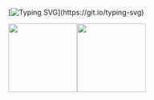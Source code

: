[![Typing SVG](https://readme-typing-svg.demolab.com/?color=474B50&lines=Hi%2C+I'm+丶恩嗯+%F0%9F%91%8B;祝你快乐，不止今天!&center=true&size=27")](https://git.io/typing-svg)

<img align="" height="137px" src="https://github-readme-stats.vercel.app/api?username=Yinbao77&hide_title=true&hide_border=true&show_icons=true&include_all_commits=true&line_height=21&theme=graywhite&locale=cn&hide=commits,contribs" /><img align="" height="137px" src="https://github-readme-stats.vercel.app/api/top-langs/?username=Yinbao77&hide_title=true&hide_border=true&layout=compact&theme=graywhite&locale=cn" />
